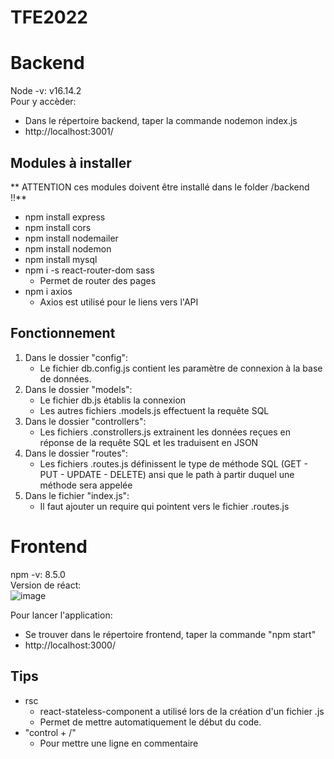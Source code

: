 # TFE2022

# Backend
Node -v: v16.14.2 <br>
Pour y accèder:
* Dans le répertoire backend, taper la commande nodemon index.js
* http://localhost:3001/

## Modules à installer
** ATTENTION ces modules doivent être installé dans le folder /backend !!**
* npm install express
* npm install cors
* npm install nodemailer
* npm install nodemon
* npm install mysql
* npm i -s react-router-dom sass
   * Permet de router des pages
* npm i axios
   * Axios est utilisé pour le liens vers l'API

## Fonctionnement
1. Dans le dossier "config":
   * Le fichier db.config.js contient les paramètre de connexion à la base de données.
2. Dans le dossier "models":
   * Le fichier db.js établis la connexion
   * Les autres fichiers .models.js effectuent la requête SQL
3. Dans le dossier "controllers":
   * Les fichiers .constrollers.js extrainent les données reçues en réponse de la requête SQL et les traduisent en JSON
4. Dans le dossier "routes":
   * Les fichiers .routes.js définissent le type de méthode SQL (GET - PUT - UPDATE - DELETE) ansi que le path à partir duquel une méthode sera appelée
5. Dans le fichier "index.js":
   * Il faut ajouter un require qui pointent vers le fichier .routes.js

# Frontend
npm -v: 8.5.0 <br>
Version de réact:<br>
![image](https://user-images.githubusercontent.com/55548308/161222275-353890e6-4287-4fd3-b99c-1cefd2745b83.png)

Pour lancer l'application:
* Se trouver dans le répertoire frontend, taper la commande "npm start"
* http://localhost:3000/

## Tips
* rsc
   * react-stateless-component a utilisé lors de la création d'un fichier .js
   * Permet de mettre automatiquement le début du code.
* "control + /"
   * Pour mettre une ligne en commentaire   
